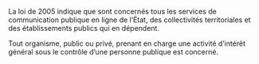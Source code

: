 La loi de 2005 indique que sont concernés tous les services de communication publique en ligne de l’État, des collectivités territoriales et des établissements publics qui en dépendent.

Tout organisme, public ou privé, prenant en charge une activité d’intérêt général sous le contrôle d’une personne publique est concerné.

